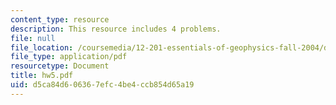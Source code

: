 ```yaml
---
content_type: resource
description: This resource includes 4 problems.
file: null
file_location: /coursemedia/12-201-essentials-of-geophysics-fall-2004/d5ca84d606367efc4be4ccb854d65a19_hw5.pdf
file_type: application/pdf
resourcetype: Document
title: hw5.pdf
uid: d5ca84d6-0636-7efc-4be4-ccb854d65a19
---
```

